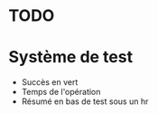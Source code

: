 # TODO

# Système de test

* Succès en vert
* Temps de l'opération
* Résumé en bas de test sous un hr
